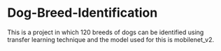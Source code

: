 # Dog-Breed-Identification
This is a project in which 120 breeds of dogs can be identified using transfer learning technique and the model used for this is mobilenet_v2.
